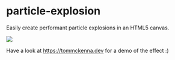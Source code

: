 # particle-explosion
Easily create performant particle explosions in an HTML5 canvas.

![](https://github.com/TomMcKenna1/particle-explosions/resources/particle_explosion_demo.gif)

Have a look at https://tommckenna.dev for a demo of the effect :)